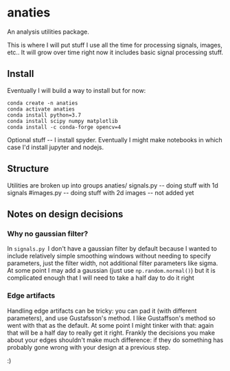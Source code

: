 # anaties
An analysis utilities package.

This is where I will put stuff I use all the time for processing signals, images, etc.. It will grow over time right now it includes basic signal processing stuff. 


## Install
Eventually I will build a way to install but for now:

    conda create -n anaties
    conda activate anaties
    conda install python=3.7
    conda install scipy numpy matplotlib
    conda install -c conda-forge opencv=4

Optional stuff -- I install spyder. Eventually I might make notebooks in which case I'd install jupyter and nodejs.

## Structure
Utilities are broken up into groups
anaties/
    signals.py  -- doing stuff with 1d signals
    #images.py  -- doing stuff with 2d images -- not added yet


## Notes on design decisions
###  Why no gaussian filter?
In `signals.py `I don't have a gaussian filter by default because I wanted to include relatively simple smoothing windows without needing to specify parameters, just the filter width, not additional filter parameters like sigma. At some point I may add a gaussian (just use `np.random.normal()`) but it is complicated enough that I will need to take a half day to do it right

### Edge artifacts
Handling edge artifacts can be tricky: you can pad it (with different parameters), and use Gustafsson's method. I like Gustaffson's method so went with that as the default. At some point I might tinker with that: again that will be a half day to really get it right. Frankly the decisions you make about your edges shouldn't make much difference: if they do something has probably gone wrong with your design at a previous step.

  :)
